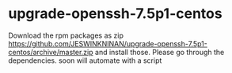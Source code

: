 # upgrade-openssh-7.5p1-centos

Download the rpm packages as zip https://github.com/JESWINKNINAN/upgrade-openssh-7.5p1-centos/archive/master.zip and install those. Please go through the dependencies. soon will automate with a script
